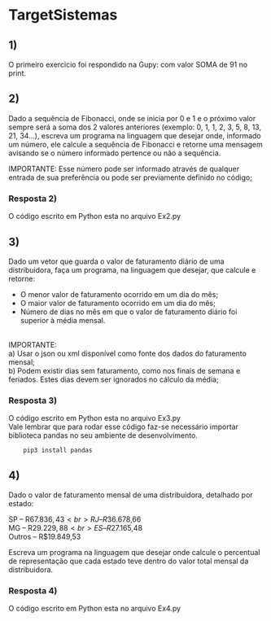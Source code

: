# TargetSistemas
## 1)

O primeiro exercicio foi respondido na Gupy: com valor SOMA de 91 no print. <br>

## 2)

Dado a sequência de Fibonacci, onde se inicia por 0 e 1 e o próximo valor sempre será a soma dos 2 valores anteriores (exemplo: 0, 1, 1, 2, 3, 5, 8, 13, 21, 34...), escreva um programa na linguagem que desejar onde, informado um número, ele calcule a sequência de Fibonacci e retorne uma mensagem avisando se o número informado pertence ou não a sequência. <br>

IMPORTANTE:
Esse número pode ser informado através de qualquer entrada de sua preferência ou pode ser previamente definido no código;

### Resposta 2)

O código escrito em Python esta no arquivo Ex2.py


## 3)

Dado um vetor que guarda o valor de faturamento diário de uma distribuidora, faça um programa, na linguagem que desejar, que calcule e retorne:
- O menor valor de faturamento ocorrido em um dia do mês;
- O maior valor de faturamento ocorrido em um dia do mês;
- Número de dias no mês em que o valor de faturamento diário foi superior à média mensal.
<br>
IMPORTANTE: <br>
a) Usar o json ou xml disponível como fonte dos dados do faturamento mensal; <br>
b) Podem existir dias sem faturamento, como nos finais de semana e feriados. Estes dias devem ser ignorados no cálculo da média;

### Resposta 3)

O código escrito em Python esta no arquivo Ex3.py <br>
Vale lembrar que para rodar esse código faz-se necessário importar biblioteca pandas no seu ambiente de desenvolvimento.

~~~
    pip3 install pandas
~~~

## 4)

Dado o valor de faturamento mensal de uma distribuidora, detalhado por estado: <br>

SP – R$67.836,43 <br>
RJ – R$36.678,66 <br>
MG – R$29.229,88 <br>
ES – R$27.165,48 <br>
Outros – R$19.849,53 <br>

Escreva um programa na linguagem que desejar onde calcule o percentual de representação que cada estado teve dentro do valor total mensal da distribuidora.
 

### Resposta 4)

O código escrito em Python esta no arquivo Ex4.py <br>


